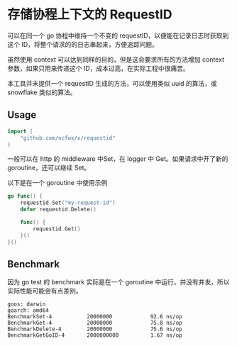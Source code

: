 # 存储协程上下文的 RequestID

可以在同一个 go 协程中维持一个不变的 requestID，以便能在记录日志时获取到这个 ID，将整个请求的的日志串起来，方便追踪问题。

虽然使用 context 可以达到同样的目的，但是这会要求所有的方法增加 context 参数，如果只用来传递这个 ID，成本过高，在实际工程中很痛苦。

本工具并未提供一个 requestID 生成的方法，可以使用类似 uuid 的算法，或 snowflake 类似的算法。

## Usage
```go
import (
    "github.com/ncfwx/x/requestid"
)
```

一般可以在 http 的 middleware 中Set，在 logger 中 Get。如果请求中开了新的 goroutine，还可以继续 Set。

以下是在一个 goroutine 中使用示例
```go
go func() {
    requestid.Set("my-request-id")
    defer requestid.Delete()

    func() {
        requestid.Get()
    }()
}()
```

## Benchmark

因为 go test 的 benchmark 实际是在一个 goroutine 中运行，并没有并发，所以实际性能可能会有点差别。
```
goos: darwin
goarch: amd64
BenchmarkSet-4           20000000            92.6 ns/op
BenchmarkGet-4           20000000            75.8 ns/op
BenchmarkDelete-4        20000000            75.6 ns/op
BenchmarkGetGoID-4       2000000000          1.67 ns/op
```
